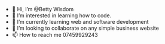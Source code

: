 - 👋 Hi, I’m @Betty Wisdom
- 👀 I’m interested in learning how to code.
- 🌱 I’m currently learning web and software development
- 💞️ I’m looking to collaborate on any simple business website
- 📫 How to reach me 07459929243

<!---
Chizurum1/Chizurum1 is a ✨ special ✨ repository because its `README.md` (this file) appears on your GitHub profile.
You can click the Preview link to take a look at your changes.
--->
